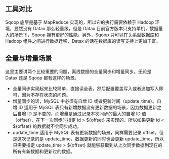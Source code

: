 ## 工具对比
Sqoop 底层是基于 MapReduce 实现的，所以它的执行需要依赖于 Hadoop 环境，显然没有 Datax 那么轻量级，但是 Datax 目前官方版本只支持单机，数据量大的场景下，Sqoop 拥有更好的性能。另外，Sqoop 只可以在关系型数据库和 Hadoop 组件之间进行数据迁移，Datax 的话在数据库的读写支持上更加丰富。
## 全量与增量场景
这里主要讲两个比较重要的问题，离线数据的全量同步和增量同步。无论是 Datax 还是 Sqoop 都有这样的场景。
- 全量同步实现起来比较简单，直接读全表，然后配置覆盖写入或者追加写入即可，因为不存在状态的问题。
- 增量同步的话，MySQL 中必须有自增 ID 或者更新时间（update_time）。自增 ID 适用于 MySQL 表只有新增数据没有更新数据的场景，因为数据更新之后自增 ID 是不变的，而增量是通过记录本次同步的最大的自增 ID 值（offset），在下一次同步时指定 id > ${offset} 来实现的，所以如果更新 id < ${offset} 的数据就不会同步成功。
- update_time 适用于 MySQL 表有更新数据的场景，同样需要记录 offset，但是这次记录的是 update_time，数据更新的同时也会更新 update_time，所以只需要指定 update_time > ${offset} 就能够获取到从上次同步数据到现在的所有有新数据和更新过的数据。
